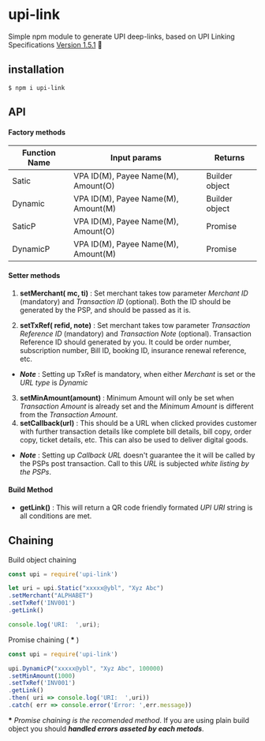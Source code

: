 # upi-link 
Simple npm module to generate UPI deep-links, based on UPI Linking Specifications [Version 1.5.1](https://www.npci.org.in/sites/all/themes/npcl/images/PDF/UPI_Linking_Specs_ver_1.5.1.pdf) :money_mouth_face:

## installation
```
$ npm i upi-link
```
## API
#### Factory methods
| Function Name |  Input params | Returns |
| ------------- |-------------- |---------- |
| Satic   | VPA ID(M), Payee Name(M), Amount(O)| Builder object |
| Dynamic | VPA ID(M), Payee Name(M), Amount(M) | Builder object|
| SaticP   | VPA ID(M), Payee Name(M), Amount(O)| Promise |
| DynamicP | VPA ID(M), Payee Name(M), Amount(M) | Promise|

#### Setter methods
1. __setMerchant( mc, ti)__ : Set merchant takes tow parameter _Merchant ID_ (mandatory) and _Transaction ID_ (optional). Both the ID should be generated by the PSP, and should be passed as it is.

2. __setTxRef( refid, note)__ : Set merchant takes tow parameter _Transaction Reference ID_ (mandatory) and _Transaction Note_ (optional). Transaction Reference ID should generated by you. It could be order number, subscription number, Bill ID, booking ID, insurance renewal reference, etc. 
  * ___Note___ : Setting up TxRef is mandatory, when either _Merchant_ is set or the _URL type_ is _Dynamic_
3. __setMinAmount(amount)__ : Minimum Amount will only be set when _Transaction Amount_ is already set and the _Minimum Amount_ is different from the _Transaction Amount_.
4. __setCallback(url)__ : This should be a URL when clicked provides customer with further transaction details like complete bill details, bill copy, order copy, ticket details, etc. This can also be used to deliver digital goods.
  * ___Note___ : Setting up _Callback URL_ doesn't guarantee the it will be called by the PSPs post transaction. Call to this _URL_ is subjected _white listing by the PSPs_.

#### Build Method
- __getLink()__ : This will return a QR code friendly formated _UPI URI_ string is all conditions are met.

## Chaining
 Build object chaining
 ```js
 const upi = require('upi-link')
 
 let uri = upi.Static("xxxxx@ybl", "Xyz Abc")
 .setMerchant("ALPHABET")
 .setTxRef('INV001')
 .getLink()
 
 console.log('URI:  ',uri);
 ```
 
 Promise chaining ( __*__ )
 ```js
 const upi = require('upi-link')
 
 upi.DynamicP("xxxxx@ybl", "Xyz Abc", 100000)
 .setMinAmount(1000)
 .setTxRef('INV001')
 .getLink()
 .then( uri => console.log('URI:  ',uri))
 .catch( err => console.error('Error: ',err.message))
 ```
 
 __*__ _Promise chaining is the recomended method_. If you are using plain build object you should ___handled errors asseted by each metods___.
